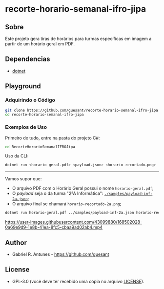 # recorte-horario-semanal-ifro-jipa

## Sobre

Este projeto gera tiras de horários para turmas específicas em imagem a partir de um horário geral em PDF.

## Dependencias

- [dotnet](https://dotnet.microsoft.com/en-us/)

## Playground

### Adquirindo o Código

```sh
git clone https://github.com/guesant/recorte-horario-semanal-ifro-jipa.git
cd recorte-horario-semanal-ifro-jipa
```

### Exemplos de Uso

Primeiro de tudo, entre na pasta do projeto C#:

```sh
cd RecorteHorarioSemanalIFROJipa
```

Uso da CLI:

```sh
dotnet run <horario-geral.pdf> <payload.json> <horario-recortado.png>
```

---

Vamos supor que:

- O arquivo PDF com o Horário Geral possui o nome `horario-geral.pdf`;
- O _payload_ seja o da turma "2ªA Informática": [`./samples/payload-inf-2a.json`](./samples/payload-inf-2a.json);
- O arquivo final se chamará `horario-recortado-2a.png`;

```sh
dotnet run horario-geral.pdf ../samples/payload-inf-2a.json horario-recortado-2a.png
```

https://user-images.githubusercontent.com/43099880/168502028-0a69e9d9-1e8b-41ea-8fc5-cbaa9ad02ab4.mp4

## Author

- Gabriel R. Antunes - <https://github.com/guesant>

## License

- GPL-3.0 (você deve ter recebido uma cópia no arquivo [LICENSE](./LICENSE)).

